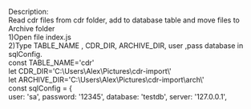 Description: \
Read cdr files from cdr folder, add to database table and move files to Archive folder \
1)Open file index.js \
2)Type TABLE_NAME , CDR_DIR, ARCHIVE_DIR, user ,pass database in sqlConfig.\
const TABLE_NAME='cdr' \
let CDR_DIR='C:\\Users\\Alex\\Pictures\\cdr-import\\' \
let ARCHIVE_DIR='C:\\Users\\Alex\\Pictures\\cdr-import\\arch\\' \
const sqlConfig = { \
    user: 'sa', 
    password: '12345', 
    database: 'testdb', 
    server: '127.0.0.1',
